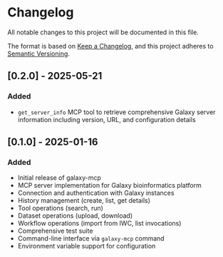 # Changelog

All notable changes to this project will be documented in this file.

The format is based on [Keep a Changelog](https://keepachangelog.com/en/1.0.0/),
and this project adheres to [Semantic Versioning](https://semver.org/spec/v2.0.0.html).

## [0.2.0] - 2025-05-21

### Added

- `get_server_info` MCP tool to retrieve comprehensive Galaxy server information including version, URL, and configuration details

## [0.1.0] - 2025-01-16

### Added

- Initial release of galaxy-mcp
- MCP server implementation for Galaxy bioinformatics platform
- Connection and authentication with Galaxy instances
- History management (create, list, get details)
- Tool operations (search, run)
- Dataset operations (upload, download)
- Workflow operations (import from IWC, list invocations)
- Comprehensive test suite
- Command-line interface via `galaxy-mcp` command
- Environment variable support for configuration
